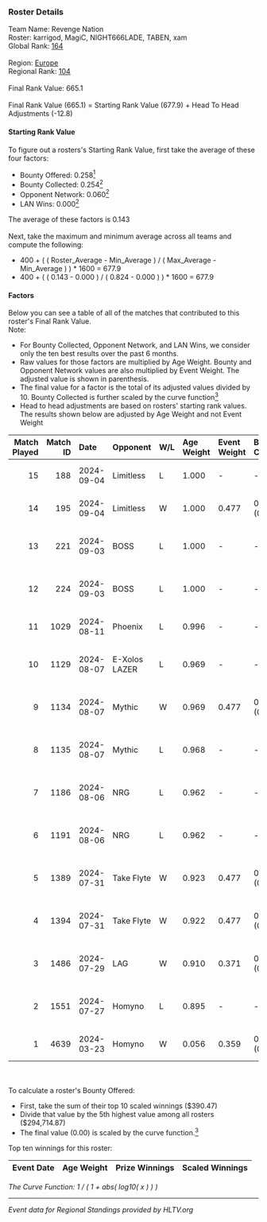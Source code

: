 ### Roster Details<br />
Team Name: Revenge Nation<br />
Roster: karrigod, MagiC, NIGHT666LADE, TABEN, xam<br />
Global Rank: [164](../../standings_global_2024_09_11.md)<br />
<br />
Region: [Europe]( ../../standings_europe_2024_09_11.md)<br />
Regional Rank: [104]( ../../standings_europe_2024_09_11.md)<br />
<br />
Final Rank Value:  665.1<br />
<br />
Final Rank Value (665.1) = Starting Rank Value (677.9) + Head To Head Adjustments (-12.8)<br />

#### Starting Rank Value<br />
To figure out a rosters's Starting Rank Value, first take the average of these four factors:<br />
- Bounty Offered: 0.258[<sup>1</sup>](#table2)
- Bounty Collected: 0.254[<sup>2</sup>](#table1)
- Opponent Network: 0.060[<sup>2</sup>](#table1)
- LAN Wins: 0.000[<sup>2</sup>](#table1)

The average of these factors is 0.143<br />
<br />
Next, take the maximum and minimum average across all teams and compute the following:<br />
- 400 + ( ( Roster_Average - Min_Average ) / ( Max_Average - Min_Average ) ) * 1600 = 677.9
- 400 + ( ( 0.143 - 0.000 ) / ( 0.824 - 0.000 ) ) * 1600 = 677.9


#### Factors<br />
Below you can see a table of all of the matches that contributed to this roster's Final Rank Value.<br />
Note:<br />

- For Bounty Collected, Opponent Network, and LAN Wins, we consider only the ten best results over the past 6 months.
- Raw values for those factors are multiplied by Age Weight. Bounty and Opponent Network values are also multiplied by Event Weight. The adjusted value is shown in parenthesis.
- The final value for a factor is the total of its adjusted values divided by 10. Bounty Collected is further scaled by the curve function[<sup>3</sup>](#curveFunction)
- Head to head adjustments are based on rosters' starting rank values. The results shown below are adjusted by Age Weight and not Event Weight
<span id="table1"></span><br />


| Match Played | Match ID | Date       | Opponent      | W/L | Age Weight | Event Weight | Bounty Collected | Opponent Network | LAN Wins  | H2H Adj. | Roster                                      |
| -: | -: | :- | :- | :- | :- | :- | :- | :- | :- | -: | :- |
|           15 |      188 | 2024-09-04 | Limitless     | L   | 1.000      | -            | -                | -                | -         |   -16.75 | karrigod, MagiC, NIGHT666LADE, TABEN, xam   |
|           14 |      195 | 2024-09-04 | Limitless     | W   | 1.000      | 0.477        | 0.003 (0.002)    | 0.149 (0.071)    | 0 (0.000) |    14.66 | karrigod, MagiC, NIGHT666LADE, TABEN, xam   |
|           13 |      221 | 2024-09-03 | BOSS          | L   | 1.000      | -            | -                | -                | -         |    -8.98 | dantemoren, MagiC, NIGHT666LADE, TABEN, xam |
|           12 |      224 | 2024-09-03 | BOSS          | L   | 1.000      | -            | -                | -                | -         |    -9.67 | dantemoren, MagiC, NIGHT666LADE, TABEN, xam |
|           11 |     1029 | 2024-08-11 | Phoenix       | L   | 0.996      | -            | -                | -                | -         |   -16.08 | karrigod, MagiC, NIGHT666LADE, TABEN, xam   |
|           10 |     1129 | 2024-08-07 | E-Xolos LAZER | L   | 0.969      | -            | -                | -                | -         |   -11.33 | MagiC, NIGHT666LADE, S0ph3R, TABEN, xam     |
|            9 |     1134 | 2024-08-07 | Mythic        | W   | 0.969      | 0.477        | 0.007 (0.003)    | 0.300 (0.139)    | 0 (0.000) |    18.13 | MagiC, NIGHT666LADE, S0ph3R, TABEN, xam     |
|            8 |     1135 | 2024-08-07 | Mythic        | L   | 0.968      | -            | -                | -                | -         |   -12.18 | MagiC, NIGHT666LADE, S0ph3R, TABEN, xam     |
|            7 |     1186 | 2024-08-06 | NRG           | L   | 0.962      | -            | -                | -                | -         |    -4.50 | MagiC, NIGHT666LADE, S0ph3R, TABEN, xam     |
|            6 |     1191 | 2024-08-06 | NRG           | L   | 0.962      | -            | -                | -                | -         |    -4.70 | MagiC, NIGHT666LADE, S0ph3R, TABEN, xam     |
|            5 |     1389 | 2024-07-31 | Take Flyte    | W   | 0.923      | 0.477        | 0.005 (0.002)    | 0.294 (0.130)    | 0 (0.000) |    16.17 | MagiC, NIGHT666LADE, S0ph3R, TABEN, xam     |
|            4 |     1394 | 2024-07-31 | Take Flyte    | W   | 0.922      | 0.477        | 0.005 (0.002)    | 0.294 (0.129)    | 0 (0.000) |    17.51 | MagiC, NIGHT666LADE, S0ph3R, TABEN, xam     |
|            3 |     1486 | 2024-07-29 | LAG           | W   | 0.910      | 0.371        | 0.006 (0.002)    | 0.392 (0.132)    | 0 (0.000) |    19.38 | MagiC, NIGHT666LADE, S0ph3R, TABEN, xam     |
|            2 |     1551 | 2024-07-27 | Homyno        | L   | 0.895      | -            | -                | -                | -         |   -15.25 | MagiC, NIGHT666LADE, S0ph3R, TABEN, xam     |
|            1 |     4639 | 2024-03-23 | Homyno        | W   | 0.056      | 0.359        | 0.003 (0.000)    | 0.136 (0.003)    | 0 (0.000) |     0.83 | HorizoN, MagiC, S0ph3R, TABEN, xam          |

<br />
<span id="table2"></span><br />
To calculate a roster's Bounty Offered:<br />

- First, take the sum of their top 10 scaled winnings ($390.47)
- Divide that value by the 5th highest value among all rosters ($294,714.87)
- The final value (0.00) is scaled by the curve function.[<sup>3</sup>](#curveFunction)

Top ten winnings for this roster:<br />

| Event Date | Age Weight | Prize Winnings | Scaled Winnings |
| :- | -: | :- | :- |


<span id="curveFunction"></span>_The Curve Function: 1 / ( 1 + abs( log10( x ) ) )_<br />

---
_Event data for Regional Standings provided by HLTV.org_<br />
